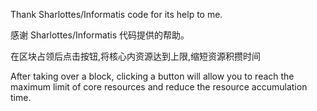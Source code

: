 Thank Sharlottes/Informatis code for its help to me.


感谢 Sharlottes/Informatis 代码提供的帮助。

在区块占领后点击按钮,将核心内资源达到上限,缩短资源积攒时间


After taking over a block, clicking a button will allow you to reach the maximum limit of core resources and reduce the resource accumulation time.
